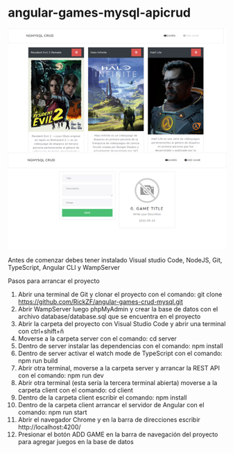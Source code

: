 # angular-games-mysql-apicrud

![](docs/screenshot.png)
![](docs/screenshot2.png)

Antes de comenzar debes tener instalado Visual studio Code, NodeJS, Git, TypeScript, Angular CLI y WampServer

Pasos para arrancar el proyecto
1) Abrir una terminal de Git y clonar el proyecto con el comando: git clone https://github.com/RickZF/angular-games-crud-mysql.git
2) Abrir WampServer luego phpMyAdmin y crear la base de datos con el archivo database/database.sql que se encuentra en el proyecto
3) Abrir la carpeta del proyecto con Visual Studio Code y abrir una terminal con ctrl+shift+ñ
4) Moverse a la carpeta server con el comando: cd server
5) Dentro de server instalar las dependencias con el comando: npm install 
6) Dentro de server activar el watch mode de TypeScript con el comando: npm run build
7) Abrir otra terminal, moverse a la carpeta server y arrancar la REST API con el comando: npm run dev
8) Abrir otra terminal (esta sería la tercera terminal abierta) moverse a la carpeta client con el comando: cd client
9) Dentro de la carpeta client escribir el comando: npm install
10) Dentro de la carpeta client arrancar el servidor de Angular con el comando: npm run start
11) Abrir el navegador Chrome y en la barra de direcciones escribir http://localhost:4200/
12) Presionar el botón ADD GAME en la barra de navegación del proyecto para agregar juegos en la base de datos

